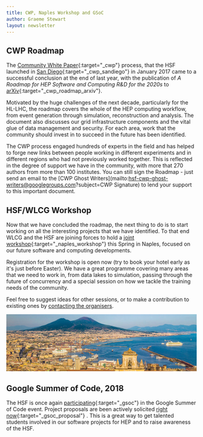 ```yaml
---
title: CWP, Naples Workshop and GSoC
author: Graeme Stewart
layout: newsletter
---
```


## CWP Roadmap

The [Community White Paper](/activities/cwp.html){:target="_cwp"} process, that the HSF launched in 
[San Diego](/newsletter/2017/02/01/CWPWorkshopSanDiego.html){:target="_cwp_sandiego"} in January 2017 
came to a successful conclusion
at the end of last year, with the publication of *A Roadmap for HEP Software and 
Computing R&D for the 2020s* to [arXiv](https://arxiv.org/abs/1712.06982){:target="_cwp_roadmap_arxiv"}.

Motivated by the huge challenges of the next decade, particularly for the HL-LHC, the roadmap
covers the whole of the HEP computing workflow, from event generation through simulation, reconstruction
and analysis. The document also discusses our grid infrastructure components 
and the vital glue of data management and security. For each area, work that the community
should invest in to succeed in the future has been identified.

The CWP process engaged hundreds of experts in the field and has helped to forge new links between
people working in different experiments and in different regions who had not previously worked
together. This is reflected in the degree of support we have in the community, with more that 270
authors from more than 100 institutes. You can still sign the Roadmap - just send an email to 
the [CWP Ghost Writers](mailto:hsf-cwp-ghost-writers@googlegroups.com?subject=CWP Signature) to lend
your support to this important document.

## HSF/WLCG Workshop

Now that we have concluded the roadmap, the next thing to do is to start working on all the
interesting projects that we have identified. To that end WLCG and the HSF are joining forces
to hold a [joint workshop](https://indico.cern.ch/event/658060/overview){:target="_naples_workshop"}
this Spring in Naples, 
focused on our future software and computing developments.

Registration for the workshop is open now (try to book your hotel early as it's just before Easter).
We have a great programme covering many areas that we need to work in, from data lakes to
simulation, passing through the future of concurrency and a special session on how
we tackle the training needs of the community.

Feel free to suggest ideas for other sessions, or to make a contribution to existing ones
by [contacting the organisers](mailto:WLCG-HSF-Workshop-2018-organisation@cern.ch).

<div style="text-align:center"><img src ="/images/naples-bay.jpg" alt="Naples Bay" /></div>

## Google Summer of Code, 2018

The HSF is once again [participating](/activities/gsoc.html){:target="_gsoc"} 
in the Google Summer of Code event. Project proposals are been actively solicited
[right now](/gsoc/guideline.html){:target="_gsoc_proposal"} . This is a great
way to get talented students involved in our software projects for HEP and to
raise awareness of the HSF.
 
